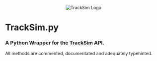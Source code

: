 <center>

![TrackSim Logo](https://docs.tracksim.app/img/logo.png)

</center>

# TrackSim.py

### A Python Wrapper for the [TrackSim] API.

All methods are commented, documentated and adequately typehinted.

<!-- Links -->
[TrackSim]: https://tracksim.app
